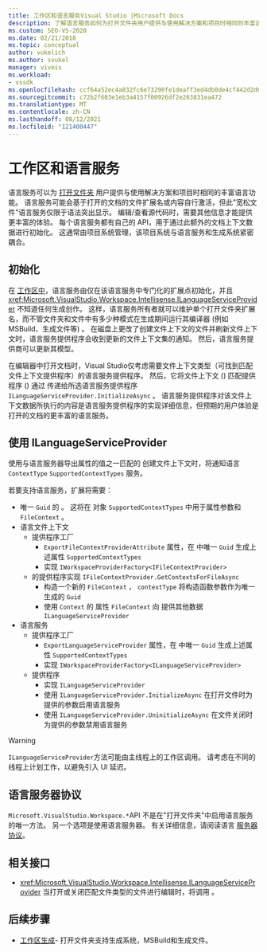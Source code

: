 ```yaml
---
title: 工作区和语言服务Visual Studio |Microsoft Docs
description: 了解语言服务如何为打开文件夹用户提供与使用解决方案和项目时相同的丰富语言功能。
ms.custom: SEO-VS-2020
ms.date: 02/21/2018
ms.topic: conceptual
author: vukelich
ms.author: svukel
manager: viveis
ms.workload:
- vssdk
ms.openlocfilehash: ccf64a52ec4a832fc6e73290fe1deaff3ed4db0de4cf442d2d6da3ecb65e5746
ms.sourcegitcommit: c72b2f603e1eb3a4157f00926df2e263831ea472
ms.translationtype: MT
ms.contentlocale: zh-CN
ms.lasthandoff: 08/12/2021
ms.locfileid: "121400447"
---
```

# <a name="workspaces-and-language-services"></a>工作区和语言服务

语言服务可以为 [打开文件夹](../ide/develop-code-in-visual-studio-without-projects-or-solutions.md) 用户提供与使用解决方案和项目时相同的丰富语言功能。 语言服务可能会基于打开的文档的文件扩展名或内容自行激活，但此"宽松文件"语言服务仅限于语法突出显示。 编辑/查看源代码时，需要其他信息才能提供更丰富的体验。 每个语言服务都有自己的 API，用于通过此额外的文档上下文数据进行初始化。 这通常由项目系统管理，该项目系统与语言服务和生成系统紧密耦合。

## <a name="initialization"></a>初始化

在 [工作区中](workspaces.md)，语言服务由仅在该语言服务中专门化的扩展点初始化，并且 <xref:Microsoft.VisualStudio.Workspace.Intellisense.ILanguageServiceProvider> 不知道任何生成创作。 这样，语言服务所有者就可以维护单个打开文件夹扩展名，而不管文件夹和文件中有多少种模式在生成期间运行其编译器 (例如 MSBuild、生成文件等) 。 在磁盘上更改了创建文件上下文的文件并刷新文件上下文时，语言服务提供程序会收到更新的文件上下文集的通知。 然后，语言服务提供商可以更新其模型。

在编辑器中打开文档时，Visual Studio仅考虑需要文件上下文类型（可找到匹配文件上下文提供程序）的语言服务提供程序。 然后，它将文件上下文 () 匹配提供程序 () 通过 传递给所选语言服务提供程序 `ILanguageServiceProvider.InitializeAsync` 。 语言服务提供程序对该文件上下文数据所执行的内容是语言服务提供程序的实现详细信息，但预期的用户体验是打开的文档的更丰富的语言服务。

## <a name="using-ilanguageserviceprovider"></a>使用 ILanguageServiceProvider

使用与语言服务器导出属性的值之一匹配的 创建文件上下文时，将通知语言 `ContextType` `SupportedContextTypes` 服务。

若要支持语言服务，扩展将需要：

- 唯一 `Guid` 的 。 这将在 对象 `SupportedContextTypes` 中用于属性参数和 `FileContext` 。
- 语言文件上下文
  - 提供程序工厂
    - `ExportFileContextProviderAttribute` 属性，在 中唯一 `Guid` 生成上述属性 `SupportedContextTypes`
    - 实现 `IWorkspaceProviderFactory<IFileContextProvider>`
  - 的提供程序实现 `IFileContextProvider.GetContextsForFileAsync`
    - 构造一个新的 `FileContext` ， `contextType` 将构造函数参数作为唯一生成的 `Guid`
    - 使用 `Context` 的 属性 `FileContext` 向 提供其他数据 `ILanguageServiceProvider`
- 语言服务
  - 提供程序工厂
    - `ExportLanguageServiceProvider` 属性，在 中唯一 `Guid` 生成上述属性 `SupportedContextTypes`
    - 实现 `IWorkspaceProviderFactory<ILanguageServiceProvider>`
  - 提供程序
    - 实现 `ILanguageServiceProvider`
    - 使用 `ILanguageServiceProvider.InitializeAsync` 在打开文件时为提供的参数启用语言服务
    - 使用 `ILanguageServiceProvider.UninitializeAsync` 在文件关闭时为提供的参数禁用语言服务

>[!WARNING]
>`ILanguageServiceProvider`方法可能由主线程上的工作区调用。 请考虑在不同的线程上计划工作，以避免引入 UI 延迟。

## <a name="language-server-protocol"></a>语言服务器协议

`Microsoft.VisualStudio.Workspace.*`API 不是在"打开文件夹"中启用语言服务的唯一方法。 另一个选项是使用语言服务器。 有关详细信息，请阅读语言 [服务器协议](language-server-protocol.md)。

## <a name="related-interfaces"></a>相关接口

- <xref:Microsoft.VisualStudio.Workspace.Intellisense.ILanguageServiceProvider> 当打开或关闭匹配文件类型的文件进行编辑时，将调用 。

## <a name="next-steps"></a>后续步骤

* [工作区生成](workspace-build.md)- 打开文件夹支持生成系统，MSBuild和生成文件。